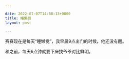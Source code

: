```yaml
---

date: 2022-07-07T14:58:13+0800
title: 睡懒觉
layout: post

---
```


赛赛现在是每天“睡懒觉”，我早晨9点出门的时候，他还没有醒。

和之前，每天6点钟就要下床找爷爷对比鲜明。
